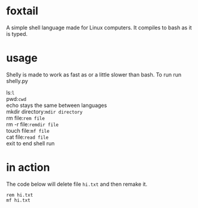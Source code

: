 # foxtail
A simple shell language made for Linux computers. It compiles to bash as it is typed.

# usage
Shelly is made to work as fast as or a little slower than bash. To run run shelly.py






ls:```l```  
pwd:```cwd```  
echo stays the same between languages  
mkdir directory:```mdir directory```  
rm file:```rem file```  
rm -r file:```remdir file```  
touch file:```mf file```  
cat file:```read file```  
exit to end shell run  




# in action
The code below will delete file ```hi.txt``` and then remake it.
```
rem hi.txt
mf hi.txt
```
